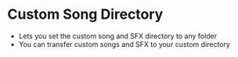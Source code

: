 # Custom Song Directory
* Lets you set the custom song and SFX directory to any folder
* You can transfer custom songs and SFX to your custom directory